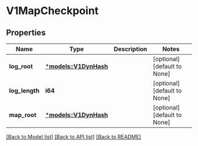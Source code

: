 # V1MapCheckpoint

## Properties
Name | Type | Description | Notes
------------ | ------------- | ------------- | -------------
**log_root** | [***models::V1DynHash**](v1DynHash.md) |  | [optional] [default to None]
**log_length** | **i64** |  | [optional] [default to None]
**map_root** | [***models::V1DynHash**](v1DynHash.md) |  | [optional] [default to None]

[[Back to Model list]](../README.md#documentation-for-models) [[Back to API list]](../README.md#documentation-for-api-endpoints) [[Back to README]](../README.md)


